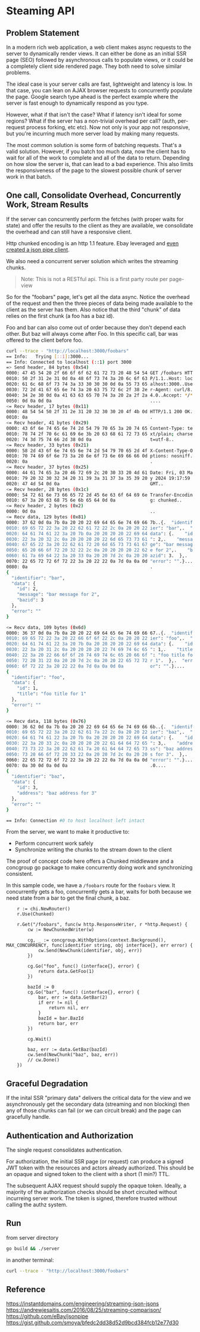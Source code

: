 # Steaming API

## Problem Statement

In a modern rich web application, a web client makes async requests to the server to dynamically render views.  It can either be done as an initial SSR page (SEO) followed by asynchronous calls to populate views, or it could be a completely client side rendered page.  They both need to solve similar problems.

The ideal case is your server calls are fast, lightweight and latency is low.  In that case, you can lean on AJAX browser requests to concurrently populate the page.  Google search type ahead is the perfect example where the server is fast enough to dynamically respond as you type.

However, what if that isn't the case?  What if latency isn't ideal for some regions?  What if the server has a non-trivial overhead per call?  (auth, per-request process forking, etc etc).  Now not only is your app not responsive, but you're incurring much more server load by making many requests.

The most common solution is some form of batching requests.  That's a valid solution.  However, if you batch too much data, now the client has to wait for all of the work to complete and all of the data to return.  Depending on how slow the server is, that can lead to a bad experience.  This also limits the responsiveness of the page to the slowest possible chunk of server work in that batch.

## One call, Consolidate Overhead, Concurrently Work, Stream Results

If the server can concurrently perform the fetches (with proper waits for state) and offer the results to the client as they are available, we consolidate the overhead and can still have a responsive client. 

Http chunked encoding is an http 1.1 feature.  Ebay leveraged and [even created a json pipe client](https://github.com/eBay/jsonpipe).  

We also need a concurrent server solution which writes the streaming chunks.

> Note: This is not a RESTful api.  This is a first party route per page-view

So for the "foobars" page, let's get all the data async.  Notice the overhead of the request and then the three pieces of data being made available to the client as the server has them.  Also notice that the third "chunk" of data relies on the first chunk (a foo has a baz id).

Foo and bar can also come out of order because they don't depend each other.  But baz will always come after Foo.  In this specific call, bar was offered to the client before foo.

```bash
curl --trace - "http://localhost:3000/foobars"
== Info:   Trying [::1]:3000...
== Info: Connected to localhost (::1) port 3000
=> Send header, 84 bytes (0x54)
0000: 47 45 54 20 2f 66 6f 6f 62 61 72 73 20 48 54 54 GET /foobars HTT
0010: 50 2f 31 2e 31 0d 0a 48 6f 73 74 3a 20 6c 6f 63 P/1.1..Host: loc
0020: 61 6c 68 6f 73 74 3a 33 30 30 30 0d 0a 55 73 65 alhost:3000..Use
0030: 72 2d 41 67 65 6e 74 3a 20 63 75 72 6c 2f 38 2e r-Agent: curl/8.
0040: 34 2e 30 0d 0a 41 63 63 65 70 74 3a 20 2a 2f 2a 4.0..Accept: */*
0050: 0d 0a 0d 0a                                     ....
<= Recv header, 17 bytes (0x11)
0000: 48 54 54 50 2f 31 2e 31 20 32 30 30 20 4f 4b 0d HTTP/1.1 200 OK.
0010: 0a                                              .
<= Recv header, 41 bytes (0x29)
0000: 43 6f 6e 74 65 6e 74 2d 54 79 70 65 3a 20 74 65 Content-Type: te
0010: 78 74 2f 70 6c 61 69 6e 3b 20 63 68 61 72 73 65 xt/plain; charse
0020: 74 3d 75 74 66 2d 38 0d 0a                      t=utf-8..
<= Recv header, 33 bytes (0x21)
0000: 58 2d 43 6f 6e 74 65 6e 74 2d 54 79 70 65 2d 4f X-Content-Type-O
0010: 70 74 69 6f 6e 73 3a 20 6e 6f 73 6e 69 66 66 0d ptions: nosniff.
0020: 0a                                              .
<= Recv header, 37 bytes (0x25)
0000: 44 61 74 65 3a 20 46 72 69 2c 20 30 33 20 4d 61 Date: Fri, 03 Ma
0010: 79 20 32 30 32 34 20 31 39 3a 31 37 3a 35 39 20 y 2024 19:17:59 
0020: 47 4d 54 0d 0a                                  GMT..
<= Recv header, 28 bytes (0x1c)
0000: 54 72 61 6e 73 66 65 72 2d 45 6e 63 6f 64 69 6e Transfer-Encodin
0010: 67 3a 20 63 68 75 6e 6b 65 64 0d 0a             g: chunked..
<= Recv header, 2 bytes (0x2)
0000: 0d 0a                                           ..
<= Recv data, 129 bytes (0x81)
0000: 37 62 0d 0a 7b 0a 20 20 22 69 64 65 6e 74 69 66 7b..{.  "identif
0010: 69 65 72 22 3a 20 22 62 61 72 22 2c 0a 20 20 22 ier": "bar",.  "
0020: 64 61 74 61 22 3a 20 7b 0a 20 20 20 20 22 69 64 data": {.    "id
0030: 22 3a 20 32 2c 0a 20 20 20 20 22 6d 65 73 73 61 ": 2,.    "messa
0040: 67 65 22 3a 20 22 62 61 72 20 6d 65 73 73 61 67 ge": "bar messag
0050: 65 20 66 6f 72 20 32 22 2c 0a 20 20 20 20 22 62 e for 2",.    "b
0060: 61 7a 69 64 22 3a 20 33 0a 20 20 7d 2c 0a 20 20 azid": 3.  },.  
0070: 22 65 72 72 6f 72 22 3a 20 22 22 0a 7d 0a 0a 0d "error": "".}...
0080: 0a                                              .
{
  "identifier": "bar",
  "data": {
    "id": 2,
    "message": "bar message for 2",
    "bazid": 3
  },
  "error": ""
}

<= Recv data, 109 bytes (0x6d)
0000: 36 37 0d 0a 7b 0a 20 20 22 69 64 65 6e 74 69 66 67..{.  "identif
0010: 69 65 72 22 3a 20 22 66 6f 6f 22 2c 0a 20 20 22 ier": "foo",.  "
0020: 64 61 74 61 22 3a 20 7b 0a 20 20 20 20 22 69 64 data": {.    "id
0030: 22 3a 20 31 2c 0a 20 20 20 20 22 74 69 74 6c 65 ": 1,.    "title
0040: 22 3a 20 22 66 6f 6f 20 74 69 74 6c 65 20 66 6f ": "foo title fo
0050: 72 20 31 22 0a 20 20 7d 2c 0a 20 20 22 65 72 72 r 1".  },.  "err
0060: 6f 72 22 3a 20 22 22 0a 7d 0a 0a 0d 0a          or": "".}....
{
  "identifier": "foo",
  "data": {
    "id": 1,
    "title": "foo title for 1"
  },
  "error": ""
}

<= Recv data, 118 bytes (0x76)
0000: 36 62 0d 0a 7b 0a 20 20 22 69 64 65 6e 74 69 66 6b..{.  "identif
0010: 69 65 72 22 3a 20 22 62 61 7a 22 2c 0a 20 20 22 ier": "baz",.  "
0020: 64 61 74 61 22 3a 20 7b 0a 20 20 20 20 22 69 64 data": {.    "id
0030: 22 3a 20 33 2c 0a 20 20 20 20 22 61 64 64 72 65 ": 3,.    "addre
0040: 73 73 22 3a 20 22 62 61 7a 20 61 64 64 72 65 73 ss": "baz addres
0050: 73 20 66 6f 72 20 33 22 0a 20 20 7d 2c 0a 20 20 s for 3".  },.  
0060: 22 65 72 72 6f 72 22 3a 20 22 22 0a 7d 0a 0a 0d "error": "".}...
0070: 0a 30 0d 0a 0d 0a                               .0....
{
  "identifier": "baz",
  "data": {
    "id": 3,
    "address": "baz address for 3"
  },
  "error": ""
}

== Info: Connection #0 to host localhost left intact
```

From the server, we want to make it productive to:

- Perform concurrent work safely
- Synchronize writing the chunks to the stream down to the client

The proof of concept code here offers a Chunked middleware and a concgroup go package to make concurrently doing work and synchronizing consistent.

In this sample code, we have a `/foobars` route for the `foobars` view.  It concurrently gets a foo, concurrently gets a bar, waits for both because we need state from a bar to get the final chunk, a baz.

```golang
	r := chi.NewRouter()
	r.Use(Chunked)

	r.Get("/foobars", func(w http.ResponseWriter, r *http.Request) {
		cw := NewChunkedWriter(w)

		cg, _ := concgroup.WithOptions(context.Background(), MAX_CONCURRENCY, func(identifier string, obj interface{}, err error) {
			cw.Send(NewChunk(identifier, obj, err))
		})

		cg.Go("foo", func() (interface{}, error) {
			return data.GetFoo(1)
		})

		bazId := 0
		cg.Go("bar", func() (interface{}, error) {
			bar, err := data.GetBar(2)
			if err != nil {
				return nil, err
			}
			bazId = bar.BazId
			return bar, err
		})

		cg.Wait()

		baz, err := data.GetBaz(bazId)
		cw.Send(NewChunk("baz", baz, err))
		// cw.Done()
	})
```

## Graceful Degradation

If the inital SSR "primary data" delivers the critical data for the view and we asynchronously get the secondary data (streaming and non blocking) then any of those chunks can fail (or we can circuit break) and the page can gracefully handle.

## Authentication and Authorization

The single request consolidates authentication.

For authorization, the initial SSR page (or request) can produce a signed JWT token with the resources and actors already authorized.  This should be an opaque and signed token to the client with a short (1 min?) TTL.

The subsequent AJAX request should supply the opaque token.  Ideally, a majority of the authorization checks should be short circuited without incurreing server work.  The token is signed, therefore trusted without calling the authz system. 

## Run

from server directory
```bash
go build && ./server
```

in another terminal:
```bash
curl --trace - "http://localhost:3000/foobars"
```

## Reference

https://instantdomains.com/engineering/streaming-json-jsons  
https://andrewjesaitis.com/2016/08/25/streaming-comparison/  
https://github.com/eBay/jsonpipe  
https://gist.github.com/smoya/bfedc2dd38d52d9bcd384fcb12e77d30  